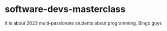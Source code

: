 # software-devs-masterclass
It is about 2023 multi-passionate  students about programming. Bingo guys
